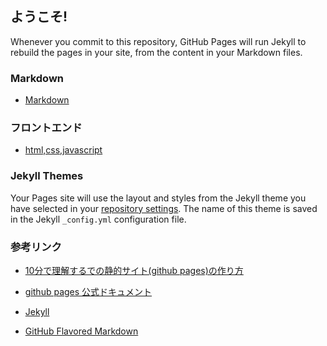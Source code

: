 ## ようこそ!



Whenever you commit to this repository, GitHub Pages will run Jekyll to rebuild the pages in your site, from the content in your Markdown files.

### Markdown

- [Markdown](https://mapotofu9.github.io/markdown1)


### フロントエンド

- [html,css,javascript](./frontend/frontend.md)

### Jekyll Themes

Your Pages site will use the layout and styles from the Jekyll theme you have selected in your [repository settings](https://github.com/mapotofu9/mapotofu9.github.io/settings). The name of this theme is saved in the Jekyll `_config.yml` configuration file.

### 参考リンク

- [10分で理解するでの静的サイト(github pages)の作り方](https://guides.github.com/features/pages/) 

- [github pages 公式ドキュメント](https://docs.github.com/categories/github-pages-basics/)

- [Jekyll](https://jekyllrb.com/)

- [GitHub Flavored Markdown](https://guides.github.com/features/mastering-markdown/)
